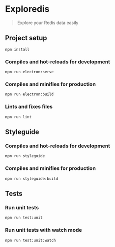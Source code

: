 # Exploredis

> Explore your Redis data easily

## Project setup

```
npm install
```

### Compiles and hot-reloads for development

```
npm run electron:serve
```

### Compiles and minifies for production

```
npm run electron:build
```

### Lints and fixes files

```
npm run lint
```

## Styleguide

### Compiles and hot-reloads for development

```
npm run styleguide
```

### Compiles and minifies for production

```
npm run styleguide:build
```

## Tests

### Run unit tests

```
npm run test:unit
```

### Run unit tests with watch mode

```
npm run test:unit:watch
```

